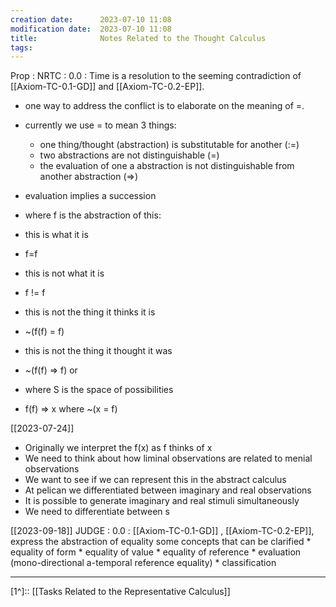 ```yaml
---
creation date:		2023-07-10 11:08
modification date:	2023-07-10 11:08
title: 				Notes Related to the Thought Calculus
tags:
---
```


Prop : NRTC : 0.0 : Time is a resolution to the seeming contradiction of [[Axiom-TC-0.1-GD]] and [[Axiom-TC-0.2-EP]].

* one way to address the conflict is to elaborate on the meaning of $=$.
* currently we use = to mean 3 things:
	* one thing/thought (abstraction) is substitutable for another (:=)
	* two abstractions are not distinguishable (=)
	* the evaluation of one a abstraction is not distinguishable from another abstraction (=>)
* evaluation implies a succession

* where f is the abstraction of this:
* this is what it is
* f=f
* this is not what it is
* f != f 
* this is not the thing it thinks it is
* ~(f(f) = f)
* this is not the thing it thought it was
* ~(f(f) => f) or
* where S is the space of possibilities
* f(f) => x where ~(x = f)

[[2023-07-24]]
* Originally we interpret the f(x) as f thinks of x
* We need to think about how liminal observations are related to menial observations
* We want to see if we can represent this in the abstract calculus
* At pelican we differentiated between imaginary and real observations
* It is possible to generate imaginary and real stimuli simultaneously
* We need to differentiate between s

[[2023-09-18]]
JUDGE : 0.0 : [[Axiom-TC-0.1-GD]] , [[Axiom-TC-0.2-EP]], express the abstraction of equality some concepts that can be clarified
	* equality of form
	* equality of value
	* equality of reference
	* evaluation (mono-directional a-temporal reference equality)
	* classification

---
[1^]:: [[Tasks Related to the Representative Calculus]]